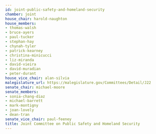 ```yaml
---
id: joint-public-safety-and-homeland-security
chamber: joint
house_chair: harold-naughton
house_members:
- thomas-walsh
- bruce-ayers
- paul-tucker
- stephan-hay
- chynah-tyler
- patrick-kearney
- christina-minicucci
- liz-miranda
- david-vieira
- david-muradian
- peter-durant
house_vice_chair: alan-silvia
malegislature_url: https://malegislature.gov/Committees/Detail/J22
senate_chair: michael-moore
senate_members:
- sonia-chang-diaz
- michael-barrett
- mark-montigny
- joan-lovely
- dean-tran
senate_vice_chair: paul-feeney
title: Joint Committee on Public Safety and Homeland Security
---
```

